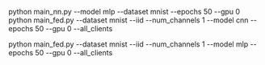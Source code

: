 python main_nn.py --model mlp --dataset mnist --epochs 50 --gpu 0
python main_fed.py --dataset mnist --iid --num_channels 1 --model cnn --epochs 50 --gpu 0 --all_clients


python main_fed.py --dataset mnist --iid --num_channels 1 --model mlp --epochs 50 --gpu 0 --all_clients